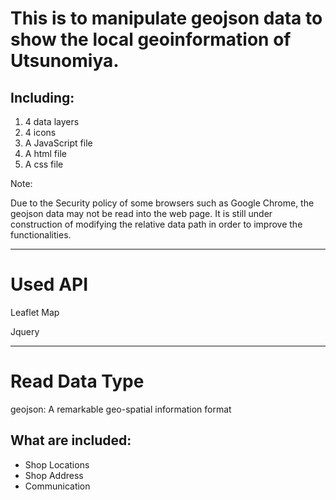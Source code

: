 <h1 font-weight:"bold"; color:#000000>This is to manipulate geojson data to show the local geoinformation of Utsunomiya.</h1>

<h2>Including:</h2>

<ol>
<li> 4 data layers</li>
<li> 4 icons</li>
<li> A JavaScript file</li>
<li> A html file</li>
<li> A css file</li>
</ol>


<p>Note: 

Due to the Security policy of some browsers such as Google Chrome, the geojson data may not be read into the web page. It is still under construction of modifying the relative data path in order to improve the functionalities. </p>

***
<h1 style:font-weight:"bold"; color:#11286c>Used API</h1>
<p font-style:"italic">Leaflet Map</p>
<p font-style:"italic">Jquery</p>

***
<h1 font-weight:"bold"; color:#008000>Read Data Type</h1>
<pfont-style:"italic">geojson: A remarkable geo-spatial information format</p>

<h2 color:#000000>What are included:</h2>
<ul>
<li>Shop Locations</li>
<li>Shop Address</li>
<li>Communication</li>
</ul>



